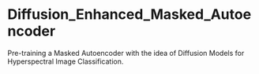 # Diffusion_Enhanced_Masked_Autoencoder
Pre-training a Masked Autoencoder with the idea of Diffusion Models for Hyperspectral Image Classification.
